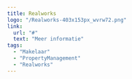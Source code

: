 ```yaml
---
title: Realworks
logo: "/Realworks-403x153px_wvrw72.png"
link:
  url: "#"
  text: "Meer informatie"
tags:
  - "Makelaar"
  - "PropertyManagement"
  - "Realworks"
---
```

